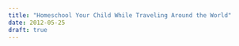 ```yaml
---
title: "Homeschool Your Child While Traveling Around the World"
date: 2012-05-25
draft: true
---
```




